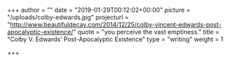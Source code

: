 +++
author = ""
date = "2019-01-29T00:12:02+00:00"
picture = "/uploads/colby-edwards.jpg"
projecturl = "http://www.beautifuldecay.com/2014/12/25/colby-vincent-edwards-post-apocalyptic-existence/"
quote = "you perceive the vast emptiness."
title = "Colby V. Edwards’ Post-Apocalyptic Existence"
type = "writing"
weight = 1

+++
